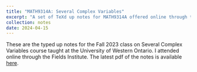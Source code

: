 ```yaml
---
title: "MATH9314A: Several Complex Variables"
excerpt: "A set of TeXd up notes for MATH9314A offered online through the Fields Institute. Taught by Rasul Shafikov."
collection: notes
date: 2024-04-15
---
```


These are the typed up notes for the Fall 2023 class on Several Complex Variables course taught at the University of Western Ontario. I attended online through the Fields Institute. The latest pdf of the notes is available [here](/files/Math9314SevCompVar.pdf).
